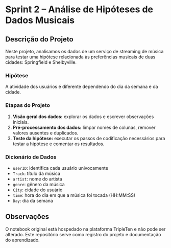 # Sprint 2 – Análise de Hipóteses de Dados Musicais

## Descrição do Projeto

Neste projeto, analisamos os dados de um serviço de streaming de música para testar uma hipótese relacionada às preferências musicais de duas cidades: Springfield e Shelbyville.

### Hipótese
A atividade dos usuários é diferente dependendo do dia da semana e da cidade.

### Etapas do Projeto
1. **Visão geral dos dados:** explorar os dados e escrever observações iniciais.
2. **Pré-processamento dos dados:** limpar nomes de colunas, remover valores ausentes e duplicados.
3. **Teste da hipótese:** executar os passos de codificação necessários para testar a hipótese e comentar os resultados.

### Dicionário de Dados
- `userID`: identifica cada usuário univocamente
- `Track`: título da música
- `artist`: nome do artista
- `genre`: gênero da música
- `City`: cidade do usuário
- `time`: hora do dia em que a música foi tocada (HH:MM:SS)
- `Day`: dia da semana

## Observações
O notebook original está hospedado na plataforma TripleTen e não pode ser alterado. Este repositório serve como registro do projeto e documentação do aprendizado.
